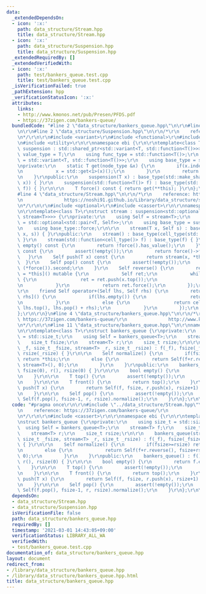 ```yaml
---
data:
  _extendedDependsOn:
  - icon: ':x:'
    path: data_structure/Stream.hpp
    title: data_structure/Stream.hpp
  - icon: ':x:'
    path: data_structure/Suspension.hpp
    title: data_structure/Suspension.hpp
  _extendedRequiredBy: []
  _extendedVerifiedWith:
  - icon: ':x:'
    path: test/bankers_queue.test.cpp
    title: test/bankers_queue.test.cpp
  _isVerificationFailed: true
  _pathExtension: hpp
  _verificationStatusIcon: ':x:'
  attributes:
    links:
    - http://www.kmonos.net/pub/Presen/PFDS.pdf
    - https://37zigen.com/bankers-queue/
  bundledCode: "#line 2 \"data_structure/bankers_queue.hpp\"\n\r\n#line 2 \"data_structure/Stream.hpp\"\
    \n\r\n#line 2 \"data_structure/Suspension.hpp\"\n\r\n/*\r\n    reference: https://noshi91.github.io/Library/other/suspension.cpp\r\
    \n*/\r\n\r\n#include <variant>\r\n#include <functional>\r\n#include <memory>\r\
    \n#include <utility>\r\n\r\nnamespace ebi {\r\n\r\ntemplate<class T>\r\nstruct\
    \ suspension : std::shared_ptr<std::variant<T, std::function<T()>>> {\r\n    using\
    \ value_type = T;\r\n    using func_type = std::function<T()>;\r\n    using node_type\
    \ = std::variant<T, std::function<T()>>;\r\n    using base_type = std::shared_ptr<node_type>;\r\
    \nprivate:\r\n    static T get(node_type &x) {\r\n        if(x.index() != 0) {\r\
    \n            x = std::get<1>(x)();\r\n        }\r\n        return std::get<0>(x);\r\
    \n    }\r\npublic:\r\n    suspension(T x) : base_type(std::make_shared<node_type>(std::in_place_index<0>,\
    \ x)) { }\r\n    suspension(std::function<T()> f) : base_type(std::make_shared<node_type>(std::in_place_index<1>,\
    \ f)) { }\r\n\r\n    T force() const { return get(**this); }\r\n};\r\n\r\n}\r\n\
    #line 4 \"data_structure/Stream.hpp\"\n\r\n/*\r\n    reference: https://www.cs.cmu.edu/~rwh/theses/okasaki.pdf\r\
    \n               https://noshi91.github.io/Library/data_structure/stream.cpp\r\
    \n*/\r\n\r\n#include <optional>\r\n#include <cassert>\r\n\r\nnamespace ebi {\r\
    \n\r\ntemplate<class T>\r\nstruct stream : suspension<std::optional<std::pair<T,\
    \ stream<T>>>> {\r\nprivate:\r\n    using Self = stream<T>;\r\n    using cell_type\
    \ = std::optional<std::pair<T, Self>>;\r\n    using base_type = suspension<cell_type>;\r\
    \n    using base_type::force;\r\n\r\n    stream(T x, Self s) : base_type(cell_type(std::in_place,\
    \ x, s)) { }\r\npublic:\r\n    stream() : base_type(cell_type(std::nullopt)) {\
    \ }\r\n    stream(std::function<cell_type()> f) : base_type(f) { }\r\n    bool\
    \ empty() const {\r\n        return !force().has_value();\r\n    }\r\n    T top()\
    \ const {\r\n        assert(!empty());\r\n        return force()->first;\r\n \
    \   }\r\n    Self push(T x) const {\r\n        return stream(x, *this);\r\n  \
    \  }\r\n    Self pop() const {\r\n        assert(!empty());\r\n        return\
    \ (*force()).second;\r\n    }\r\n    Self reverse() {\r\n        return Self([x\
    \ = *this]() mutable {\r\n            Self ret;\r\n            while(!x.empty())\
    \ {\r\n                ret = ret.push(x.top());\r\n                x = x.pop();\r\
    \n            }\r\n            return ret.force();\r\n        });\r\n    }\r\n\
    \r\n    friend Self operator+(Self lhs, Self rhs) {\r\n        return Self([lhs,\
    \ rhs]() {\r\n            if(lhs.empty()) {\r\n                return rhs.force();\r\
    \n            }\r\n            else {\r\n                return cell_type(std::in_place,\
    \ lhs.top(), lhs.pop() + rhs);\r\n            }\r\n        });\r\n    }\r\n\r\n\
    };\r\n\r\n}\n#line 4 \"data_structure/bankers_queue.hpp\"\n\r\n/*\r\n    reference:\
    \ https://37zigen.com/bankers-queue/\r\n               http://www.kmonos.net/pub/Presen/PFDS.pdf\r\
    \n*/\r\n\r\n#line 11 \"data_structure/bankers_queue.hpp\"\n\r\nnamespace ebi {\r\
    \n\r\ntemplate<class T>\r\nstruct bankers_queue {\r\nprivate:\r\n    using size_t\
    \ = std::size_t;\r\n    using Self = bankers_queue<T>;\r\n    stream<T> f;\r\n\
    \    size_t fsize;\r\n    stream<T> r;\r\n    size_t rsize;\r\n\r\n    bankers_queue(stream<T>\
    \ _f, size_t _fsize, stream<T> _r, size_t _rsize) : f(_f), fsize(_fsize), r(_r),\
    \ rsize(_rsize) { }\r\n\r\n    Self normalize() {\r\n        if(fsize>=rsize)\
    \ return *this;\r\n        else {\r\n            return Self(f+r.reverse(), fsize+rsize,\
    \ stream<T>(), 0);\r\n        }\r\n    }\r\npublic:\r\n    bankers_queue() : f(),\
    \ fsize(0), r(), rsize(0) { }\r\n\r\n    bool empty() {\r\n        return f.empty();\r\
    \n    }\r\n\r\n    T top() {\r\n        assert(!empty());\r\n        return f.top();\r\
    \n    }\r\n\r\n    T front() {\r\n        return top();\r\n    }\r\n\r\n    Self\
    \ push(T x) {\r\n        return Self(f, fsize, r.push(x), rsize+1).normalize();\r\
    \n    }\r\n\r\n    Self pop() {\r\n        assert(!empty());\r\n        return\
    \ Self(f.pop(), fsize-1, r, rsize).normalize();\r\n    }\r\n};\r\n\r\n}\n"
  code: "#pragma once\r\n\r\n#include \"../data_structure/Stream.hpp\"\r\n\r\n/*\r\
    \n    reference: https://37zigen.com/bankers-queue/\r\n               http://www.kmonos.net/pub/Presen/PFDS.pdf\r\
    \n*/\r\n\r\n#include <cassert>\r\n\r\nnamespace ebi {\r\n\r\ntemplate<class T>\r\
    \nstruct bankers_queue {\r\nprivate:\r\n    using size_t = std::size_t;\r\n  \
    \  using Self = bankers_queue<T>;\r\n    stream<T> f;\r\n    size_t fsize;\r\n\
    \    stream<T> r;\r\n    size_t rsize;\r\n\r\n    bankers_queue(stream<T> _f,\
    \ size_t _fsize, stream<T> _r, size_t _rsize) : f(_f), fsize(_fsize), r(_r), rsize(_rsize)\
    \ { }\r\n\r\n    Self normalize() {\r\n        if(fsize>=rsize) return *this;\r\
    \n        else {\r\n            return Self(f+r.reverse(), fsize+rsize, stream<T>(),\
    \ 0);\r\n        }\r\n    }\r\npublic:\r\n    bankers_queue() : f(), fsize(0),\
    \ r(), rsize(0) { }\r\n\r\n    bool empty() {\r\n        return f.empty();\r\n\
    \    }\r\n\r\n    T top() {\r\n        assert(!empty());\r\n        return f.top();\r\
    \n    }\r\n\r\n    T front() {\r\n        return top();\r\n    }\r\n\r\n    Self\
    \ push(T x) {\r\n        return Self(f, fsize, r.push(x), rsize+1).normalize();\r\
    \n    }\r\n\r\n    Self pop() {\r\n        assert(!empty());\r\n        return\
    \ Self(f.pop(), fsize-1, r, rsize).normalize();\r\n    }\r\n};\r\n\r\n}"
  dependsOn:
  - data_structure/Stream.hpp
  - data_structure/Suspension.hpp
  isVerificationFile: false
  path: data_structure/bankers_queue.hpp
  requiredBy: []
  timestamp: '2021-03-01 14:43:05+09:00'
  verificationStatus: LIBRARY_ALL_WA
  verifiedWith:
  - test/bankers_queue.test.cpp
documentation_of: data_structure/bankers_queue.hpp
layout: document
redirect_from:
- /library/data_structure/bankers_queue.hpp
- /library/data_structure/bankers_queue.hpp.html
title: data_structure/bankers_queue.hpp
---
```


